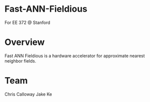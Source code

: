 # Fast-ANN-Fieldious
For EE 372 @ Stanford

# Overview

Fast ANN Fieldious is a hardware accelerator for approximate nearest neighbor fields.


# Team
Chris Calloway
Jake Ke

